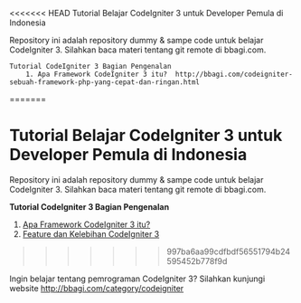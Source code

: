 <<<<<<< HEAD
Tutorial Belajar CodeIgniter 3 untuk Developer Pemula di Indonesia

Repository ini adalah repository dummy & sampe code untuk belajar CodeIgniter 3. Silahkan baca materi tentang git remote di bbagi.com.

    Tutorial CodeIgniter 3 Bagian Pengenalan
        1. Apa Framework CodeIgniter 3 itu?  http://bbagi.com/codeigniter-sebuah-framework-php-yang-cepat-dan-ringan.html
=======
<h1>Tutorial Belajar CodeIgniter 3 untuk Developer Pemula di Indonesia</h1>

Repository ini adalah repository dummy & sampe code untuk belajar CodeIgniter 3. Silahkan baca materi tentang git remote di bbagi.com.

<b>Tutorial CodeIgniter 3 Bagian Pengenalan</b>
   1. <a href='http://bbagi.com/codeigniter-sebuah-framework-php-yang-cepat-dan-ringan.html' target="_blank">Apa Framework CodeIgniter 3 itu?</a>  
   2. <a href='http://bbagi.com/tutorial-code-igniter-mengapa-memilih-menggunakan-codeigniter.html' target="_blank">Feature dan Kelebihan CodeIgniter 3</a> 
>>>>>>> 997ba6aa99cdfbdf56551794b24595452b778f9d

Ingin belajar tentang pemrograman CodeIgniter 3? Silahkan kunjungi website http://bbagi.com/category/codeigniter
